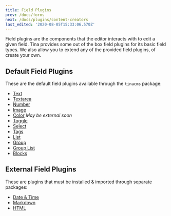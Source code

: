 ```yaml
---
title: Field Plugins
prev: /docs/forms
next: /docs/plugins/content-creators
last_edited: '2020-08-05T15:33:06.570Z'
---
```


Field plugins are the components that the editor interacts with to edit a given field. Tina provides some out of the box field plugins for its basic field types. We also allow you to extend any of the provided field plugins, of create your own.

## Default Field Plugins

These are the default field plugins available through the `tinacms` package:

- [Text](/docs/reference/toolkit/fields/text)
- [Textarea](/docs/reference/toolkit/fields/textarea)
- [Number](/docs/reference/toolkit/fields/number)
- [Image](/docs/reference/toolkit/fields/image)
- [Color](/docs/reference/toolkit/fields/color) _May be external soon_
- [Toggle](/docs/reference/toolkit/fields/toggle)
- [Select](/docs/reference/toolkit/fields/select)
- [Tags](/docs/reference/toolkit/fields/tags)
- [List](/docs/reference/toolkit/fields/list)
- [Group](/docs/reference/toolkit/fields/group)
- [Group List](/docs/reference/toolkit/fields/group-list)
- [Blocks](/docs/reference/toolkit/fields/blocks)

## External Field Plugins

These are plugins that must be installed & imported through separate packages:

- [Date & Time](/docs/reference/toolkit/fields/date)
- [Markdown](/docs/reference/toolkit/fields/markdown)
- [HTML](/docs/reference/toolkit/fields/html)
